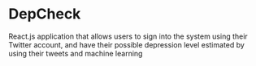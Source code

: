 # DepCheck
React.js application that allows users to sign into the system using their Twitter account, and have their possible depression level estimated by using their tweets and machine learning
